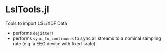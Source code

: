 # LslTools.jl
Tools to import LSL/XDF Data

- performs `dejitter!`
- performs `sync_to_continuous` to sync all streams to a nominal sampling rate (e.g. a EEG device with fixed srate)
